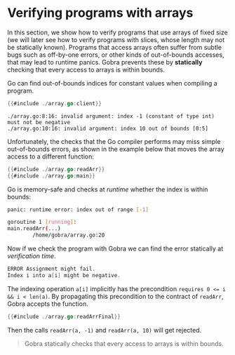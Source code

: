 # Verifying programs with arrays
<!--
explain preconditions of an indexing operation, make it clear that accesses out of bounds are excluded statically -->

In this section, we show how to verify programs that use arrays of fixed size
 (we will later see how to verify programs with slices, whose length may not be statically known).
Programs that access arrays often suffer from subtle bugs such as off-by-one errors, or other kinds of out-of-bounds accesses, that may lead to runtime panics.
Gobra prevents these by **statically** checking that every access to arrays is within bounds.

Go can find out-of-bounds indices for constant values when compiling a program.
``` go
{{#include ./array.go:client}}
```
``` text
./array.go:8:16: invalid argument: index -1 (constant of type int) must not be negative
./array.go:10:16: invalid argument: index 10 out of bounds [0:5]
```
Unfortunately, the checks that the Go compiler performs may miss simple out-of-bounds errors, as shown in the example below that moves the array access to a different function:

``` go
{{#include ./array.go:readArr}}
{{#include ./array.go:main}}
```
Go is memory-safe and checks at _runtime_ whether the index is within bounds:
``` sh
panic: runtime error: index out of range [-1]

goroutine 1 [running]:
main.readArr(...)
        /home/gobra/array.go:20
```
Now if we check the program with Gobra we can find the error statically at _verification time_.
``` go
ERROR Assignment might fail. 
Index i into a[i] might be negative.
```

<!-- and postcondition `ensures v == a[i]`. -->
The indexing operation `a[i]` implicitly has the precondition
`requires 0 <= i && i < len(a)`.
By propagating this precondition to the contract of `readArr`, Gobra accepts the function.
``` go
{{#include ./array.go:readArrFinal}}
```
Then the calls `readArr(a, -1)` and `readArr(a, 10)` will get rejected.

> Gobra statically checks that every access to arrays is within bounds.

<!-- this is also checked in specs (e.g. not well defined) -->


